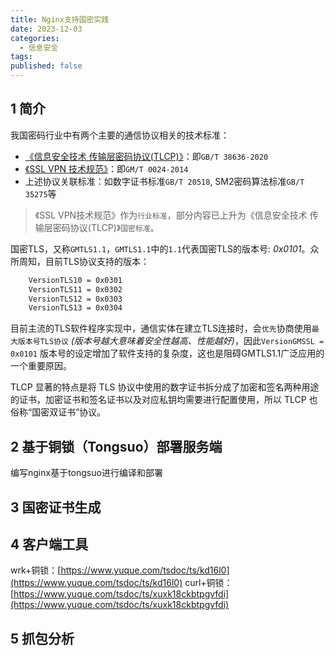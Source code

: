 ```yaml
---
title: Nginx支持国密实践
date: 2023-12-03
categories:
  - 信息安全
tags: 
published: false
---
```

## 1 简介

我国密码行业中有两个主要的通信协议相关的技术标准：
- [《信息安全技术 传输层密码协议(TLCP)》](https://openstd.samr.gov.cn/bzgk/gb/newGbInfo?hcno=778097598DA2761E94A5FF3F77BD66DA)：即`GB/T 38636-2020`
- [《SSL VPN 技术规范》](https://std.samr.gov.cn/hb/search/stdHBDetailed?id=8B1827F20288BB19E05397BE0A0AB44A)：即`GM/T 0024-2014`
- 上述协议关联标准：如数字证书标准`GB/T 20518`, SM2密码算法标准`GB/T 35275`等

>《SSL VPN技术规范》作为`行业标准`，部分内容已上升为《信息安全技术 传输层密码协议(TLCP)》`国密标准`。

国密TLS，又称`GMTLS1.1`，`GMTLS1.1`中的`1.1`代表国密TLS的版本号: _0x0101_。众所周知，目前TLS协议支持的版本：
```bash
	VersionTLS10 = 0x0301
	VersionTLS11 = 0x0302
	VersionTLS12 = 0x0303
	VersionTLS13 = 0x0304
```

目前主流的TLS软件程序实现中，通信实体在建立TLS连接时，会`优先`协商使用`最大版本号TLS协议` _(版本号越大意味着安全性越高、性能越好)_，因此`VersionGMSSL = 0x0101` 版本号的设定增加了软件支持的复杂度，这也是阻碍GMTLS1.1广泛应用的一个重要原因。

TLCP 显著的特点是将 TLS 协议中使用的数字证书拆分成了加密和签名两种用途的证书，加密证书和签名证书以及对应私钥均需要进行配置使用，所以 TLCP 也俗称“国密双证书”协议。

## 2 基于铜锁（Tongsuo）部署服务端

编写nginx基于tongsuo进行编译和部署


## 3 国密证书生成



## 4 客户端工具

wrk+铜锁：[https://www.yuque.com/tsdoc/ts/kd16l0](https://www.yuque.com/tsdoc/ts/kd16l0)
curl+铜锁：[https://www.yuque.com/tsdoc/ts/xuxk18ckbtpgvfdi](https://www.yuque.com/tsdoc/ts/xuxk18ckbtpgvfdi)



## 5 抓包分析



